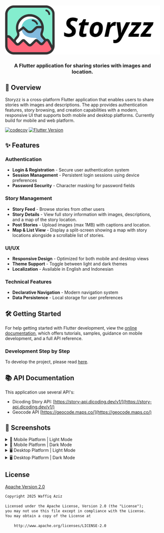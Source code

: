 <p align="center">
    <picture>
      <source
        media="(prefers-color-scheme: dark)"
        srcset="doc/images/storyzz-light.svg"
        width="250"
      >
      <source
        media="(prefers-color-scheme: light)"
        srcset="doc/images/storyzz-dark.svg"
        width="250"
      >
      <img alt="Storyzz" src="doc/images/storyzz-dark.svg">
    </picture>
</p>

<h3 align="center">
A Flutter application for sharing stories with images and location.
</h3>

## 🚀 Overview

Storyzz is a cross-platform Flutter application that enables users to share
stories with images and descriptions. The app provides authentication features,
story browsing, and creation capabilities with a modern, responsive UI that
supports both mobile and desktop platforms. Currently build for mobile and web platform.

[![codecov](https://codecov.io/github/waffiqaziz/storyzz/graph/badge.svg?token=KYFE69ZHVN)](https://codecov.io/github/waffiqaziz/storyzz)
[![Flutter Version](https://img.shields.io/badge/flutter-v3.29.2-blue?logo=flutter&logoColor=white)](https://github.com/flutter/flutter/blob/main/CHANGELOG.md#3292)

## ✨ Features

### Authentication

- **Login & Registration** - Secure user authentication system
- **Session Management** - Persistent login sessions using device preferences
- **Password Security** - Character masking for password fields

### Story Management

- **Story Feed** - Browse stories from other users
- **Story Details** - View full story information with images, descriptions,
  and a map of the story location.
- **Post Stories** - Upload images (max 1MB) with captions and location.
- **Map & List View** -  Display a split-screen showing a map with story
  locations alongside a scrollable list of stories.

### UI/UX

- **Responsive Design** - Optimized for both mobile and desktop views
- **Theme Support** - Toggle between light and dark themes
- **Localization** - Available in English and Indonesian

### Technical Features

- **Declarative Navigation** - Modern navigation system
- **Data Persistence** - Local storage for user preferences

## 🛠️ Getting Started

For help getting started with Flutter development, view the
[online documentation](https://docs.flutter.dev/), which offers tutorials,
samples, guidance on mobile development, and a full API reference.

### Development Step by Step

To develop the project, please read [here](./doc/development.md).

## 📚 API Documentation

This application use several API's:

- Dicoding Story API:
  [https://story-api.dicoding.dev/v1/](https://story-api.dicoding.dev/v1/)
- Geocode API
  [https://geocode.maps.co/](https://geocode.maps.co/)

## 📸 Screenshots

<details>
<summary>📱 Mobile Platform | Light Mode</summary>
<p float="left">
  <img src="https://i.postimg.cc/CKJPKj5R/mobile-login.png"
    width="250" alt="Login Screen"
  />
  <img src="https://i.postimg.cc/FF24mQw2/mobile-register.png"
    width="250" alt="Register Screen"
  />
  <img src="https://i.postimg.cc/8Pr0bJKY/mobile-home.png"
    width="250" alt="Home Screen"
  />
</p>
<p float="left">
  <img src="https://i.postimg.cc/Jn2pNMbm/mobile-map.png"
    width="250" alt="Map Story Screen"
  />  
  <img src="https://i.postimg.cc/YC7BGzrR/mobile-upload-story.png"
    width="250" alt="Upload Story Screen"
    />
  <img src="https://i.postimg.cc/SRmcYPPq/mobile-upload-story2.png"
    width="250" alt="Upload Story Screen Filled"
    />
</p>
<p>
  <img src="https://i.postimg.cc/gcwWf0tV/mobile-settings.png"
    width="250" alt="Settings Screen"
  />
  <img src="https://i.postimg.cc/2SQ9spfF/mobile-localization.png"
    width="250" alt="Localization Dialog"
  />
  <img src="https://i.postimg.cc/XqtDb4Jx/mobile-detail.png"
    width="250" alt="Detail Screen"
  />
</p>
</details>

<details>
<summary>📱 Mobile Platform | Dark Mode</summary>
<p float="left">
  <img src="https://i.postimg.cc/JnnTHGHP/mobile-login-dark.png"
    width="250" alt="Login Screen (Dark)"
  />
  <img src="https://i.postimg.cc/J0HPKvqX/mobile-register-dark.png"
    width="250" alt="Register Screen (Dark)"
  />
  <img src="https://i.postimg.cc/x1DFpfB1/mobile-home-dark.png"
    width="250" alt="Home Screen (Dark)"
  />
</p>
<p float="left">
  <img src="https://i.postimg.cc/LhdvWDCb/mobile-map-dark.png"
    width="250" alt="Upload Map Screen (Dark)"
  />
  <img src="https://i.postimg.cc/k5XrwMtt/mobile-upload-story-dark.png"
    width="250" alt="Upload Story Screen (Dark)"
  />
    <img src="https://i.postimg.cc/cCTwRmq3/mobile-upload-story-dark2.png"
    width="250" alt="Upload Story Screen Filled (Dark)"
  />
</p>
<p>
  <img src="https://i.postimg.cc/pXztL6Hy/mobile-settings-dark.png"
    width="250" alt="Settings Screen (Dark)"
  />
  <img src="https://i.postimg.cc/fbMqZHz4/mobile-localization-dark.png"
    width="250" alt="Localization Dialog (Dark)"
  />
  <img src="https://i.postimg.cc/CM22DHND/mobile-detail-dark.png"
    width="250" alt="Detail Screen (Dark)"
  />
</p>
</details>

<details>
<summary>🖥️ Desktop Platform | Light Mode</summary>
<p>
  <img src="https://i.postimg.cc/25Fp7b6Y/desktop-login.png"
    width="400" alt="Login Screen"
  />
  <img src="https://i.postimg.cc/dQNb6Kqh/desktop-register.png"
    width="400" alt="Register Screen"
  />
</p>
<p>
  <img src="https://i.postimg.cc/fT46pf9s/desktop-home.png"
    width="400" alt="Home Screen"
  />
  <img src="https://i.postimg.cc/50xh74YC/desktop-map.png"
    width="400" alt="Map Screen"
  />
</p>
<p>
  <img src="https://i.postimg.cc/GhZZ0JTr/desktop-upload-story.png"
    width="400" alt="Upload Story Screen"
  />
  <img src="https://i.postimg.cc/BbzRn2hT/desktop-settings.png"
    width="400" alt="Settings Screen"
  />
</p>
<p>
  <img src="https://i.postimg.cc/pdB7nwGX/desktop-upload-story2.png"
    width="400" alt="Upload Story Screen Filled Top"
  />
  <img src="https://i.postimg.cc/PxWmxH22/desktop-upload-story3.png"
    width="400" alt="Upload Story Screen Filled Bottom"
  />
</p>
<p>
  <img src="https://i.postimg.cc/9fx6k3Gg/desktop-detail1.png"
    width="400" alt="Dialog Detail Screen Top"
  />
  <img src="https://i.postimg.cc/d1pzq8N8/desktop-detail2.png"
    width="400" alt="Dialog Detail Screen Bottom"
  />
</p>
<p>
  <img src="https://i.postimg.cc/13sb5RBY/desktop-localization.png"
    width="400" alt="Localization Dialog"
  />
</p>
</details>

<details>
<summary>🖥️ Desktop Platform | Dark Mode</summary>
<p>
  <img src="https://i.postimg.cc/Xv0S5cnx/desktop-login-dark.png"
    width="400" alt="Login Screen (Dark)"
  />
  <img src="https://i.postimg.cc/BnHRJL2F/desktop-register-dark.png"
    width="400" alt="Register Screen (Dark)"
  />
</p>
<p>
  <img src="https://i.postimg.cc/3JgPT0Xv/desktop-home-dark.png"
    width="400" alt="Home Screen (Dark)"
  />
  <img src="https://i.postimg.cc/8ccqGZbk/desktop-map-dark.png"
    width="400" alt="Map Screen (Dark)"
  />
</p>
<p>
  <img src="https://i.postimg.cc/3whVN8Zc/desktop-upload-story-dark.png"
    width="400" alt="Upload Story Screen (Dark)"
  />
  <img src="https://i.postimg.cc/HsJfPPxB/desktop-settings-dark.png"
    width="400" alt="Settings Screen (Dark)"
  />
</p>
<p>
  <img src="https://i.postimg.cc/G275XknW/desktop-upload-story-dark2.png"
    width="400" alt="Upload Story Screen Top (Dark)"
  />  
  <img src="https://i.postimg.cc/FR5yNzgY/desktop-upload-story-dark3.png"
    width="400" alt="Upload Story Screen Bottom (Dark)"
  />
</p>
<p>
  <img src="https://i.postimg.cc/j2fBCLBB/desktop-detail1-dark.png"
    width="400" alt="Dialog Detail Screen Top (Dark)"
  />
  <img src="https://i.postimg.cc/v8xJ0NDX/desktop-detail2-dark.png"
    width="400" alt="Dialog Detail Screen Bottom (Dark)"
  />
</p>
<p>
  <img src="https://i.postimg.cc/FRD2wM3n/desktop-localization-dark.png"
    width="400" alt="Localization Dialog (Dark)"
  />
</p>
</details>

## License

[Apache Version 2.0](LICENSE)

```text
Copyright 2025 Waffiq Aziz

Licensed under the Apache License, Version 2.0 (the "License");
you may not use this file except in compliance with the License.
You may obtain a copy of the License at

    http://www.apache.org/licenses/LICENSE-2.0
